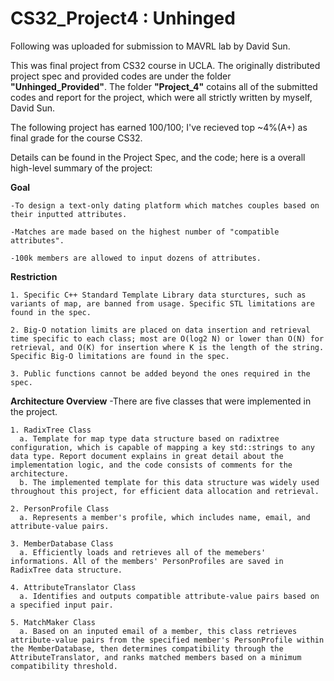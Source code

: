 # CS32_Project4 : Unhinged
Following was uploaded for submission to MAVRL lab by David Sun.

This was final project from CS32 course in UCLA. The originally distributed project spec and provided codes are under the folder **"Unhinged_Provided"**. The folder **"Project_4"** cotains all of the submitted codes and report for the project, which were all strictly written by myself, David Sun. 

The following project has earned 100/100; I've recieved top ~4%(A+) as final grade for the course CS32.

Details can be found in the Project Spec, and the code; here is a overall high-level summary of the project:

  **Goal**
  
    -To design a text-only dating platform which matches couples based on their inputted attributes.
    
    -Matches are made based on the highest number of "compatible attributes". 
    
    -100k members are allowed to input dozens of attributes.
  
  **Restriction**
  
    1. Specific C++ Standard Template Library data sturctures, such as variants of map, are banned from usage. Specific STL limitations are found in the spec.
    
    2. Big-O notation limits are placed on data insertion and retrieval time specific to each class; most are O(log2 N) or lower than O(N) for retrieval, and O(K) for insertion where K is the length of the string. Specific Big-O limitations are found in the spec.
    
    3. Public functions cannot be added beyond the ones required in the spec.
    
  **Architecture Overview**
    -There are five classes that were implemented in the project.
    
    1. RadixTree Class 
      a. Template for map type data structure based on radixtree configuration, which is capable of mapping a key std::strings to any data type. Report document explains in great detail about the implementation logic, and the code consists of comments for the architecture.
      b. The implemented template for this data structure was widely used throughout this project, for efficient data allocation and retrieval.
      
    2. PersonProfile Class
      a. Represents a member's profile, which includes name, email, and attribute-value pairs.
      
    3. MemberDatabase Class
      a. Efficiently loads and retrieves all of the memebers' informations. All of the members' PersonProfiles are saved in RadixTree data structure.
      
    4. AttributeTranslator Class
      a. Identifies and outputs compatible attribute-value pairs based on a specified input pair.
      
    5. MatchMaker Class
      a. Based on an inputed email of a member, this class retrieves attribute-value pairs from the specified member's PersonProfile within the MemberDatabase, then determines compatibility through the AttributeTranslator, and ranks matched members based on a minimum compatibility threshold.
